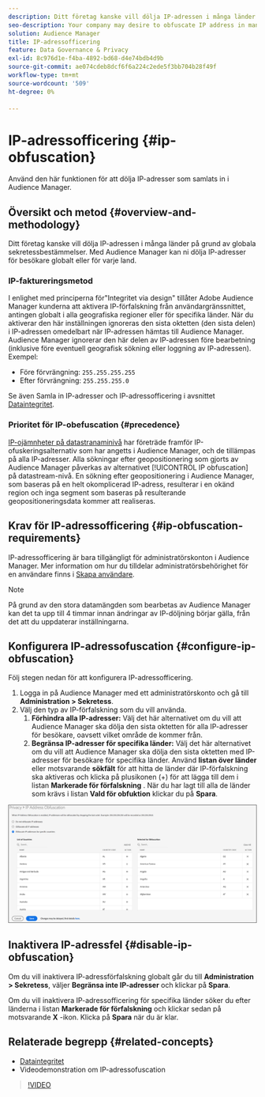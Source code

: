 ```yaml
---
description: Ditt företag kanske vill dölja IP-adressen i många länder på grund av globala sekretessbestämmelser. Med Audience Manager kan ni dölja IP-adresser för besökare globalt eller för varje land.
seo-description: Your company may desire to obfuscate IP address in many countries due to global privacy regulations. Audience Manager allows you to obfuscate visitor IP addresses on a global or country-by-country basis.
solution: Audience Manager
title: IP-adressofficering
feature: Data Governance & Privacy
exl-id: 8c976d1e-f4ba-4892-bd68-d4e74bdb4d9b
source-git-commit: ae074cdeb8dcf6f6a224c2ede5f3bb704b28f49f
workflow-type: tm+mt
source-wordcount: '509'
ht-degree: 0%

---
```


# IP-adressofficering {#ip-obfuscation}

Använd den här funktionen för att dölja IP-adresser som samlats in i Audience Manager.

## Översikt och metod {#overview-and-methodology}

Ditt företag kanske vill dölja IP-adressen i många länder på grund av globala sekretessbestämmelser. Med Audience Manager kan ni dölja IP-adresser för besökare globalt eller för varje land.

### IP-faktureringsmetod

I enlighet med principerna för&quot;Integritet via design&quot; tillåter Adobe Audience Manager kunderna att aktivera IP-förfalskning från användargränssnittet, antingen globalt i alla geografiska regioner eller för specifika länder. När du aktiverar den här inställningen ignoreras den sista oktetten (den sista delen) i IP-adressen omedelbart när IP-adressen hämtas till Audience Manager. Audience Manager ignorerar den här delen av IP-adressen före bearbetning (inklusive före eventuell geografisk sökning eller loggning av IP-adressen). Exempel:

* Före förvrängning: `255.255.255.255`
* Efter förvrängning: `255.255.255.0`

Se även Samla in IP-adresser och IP-adressofficering i avsnittet [Dataintegritet](/help/using/overview/data-security-and-privacy/data-privacy.md).

### Prioritet för IP-obefuscation {#precedence}

[IP-ojämnheter på datastranaminivå](https://experienceleague.adobe.com/docs/experience-platform/edge/datastreams/configure.html?lang=sv-SE#create) har företräde framför IP-ofuskeringsalternativ som har angetts i Audience Manager, och de tillämpas på alla IP-adresser. Alla sökningar efter geopositionering som gjorts av Audience Manager påverkas av alternativet [!UICONTROL IP obfuscation] på datastream-nivå. En sökning efter geopositionering i Audience Manager, som baseras på en helt okomplicerad IP-adress, resulterar i en okänd region och inga segment som baseras på resulterande geopositioneringsdata kommer att realiseras.

## Krav för IP-adressofficering {#ip-obfuscation-requirements}

IP-adressofficering är bara tillgängligt för administratörskonton i Audience Manager. Mer information om hur du tilldelar administratörsbehörighet för en användare finns i [Skapa användare](/help/using/features/administration/administration-overview.md#create-users).

>[!NOTE]
>
> På grund av den stora datamängden som bearbetas av Audience Manager kan det ta upp till 4 timmar innan ändringar av IP-döljning börjar gälla, från det att du uppdaterar inställningarna.

## Konfigurera IP-adressofuscation {#configure-ip-obfuscation}

Följ stegen nedan för att konfigurera IP-adressofficering.

1. Logga in på Audience Manager med ett administratörskonto och gå till **Administration > Sekretess**.
2. Välj den typ av IP-förfalskning som du vill använda.
   1. **Förhindra alla IP-adresser:** Välj det här alternativet om du vill att Audience Manager ska dölja den sista oktetten för alla IP-adresser för besökare, oavsett vilket område de kommer från.
   2. **Begränsa IP-adresser för specifika länder:** Välj det här alternativet om du vill att Audience Manager ska dölja den sista oktetten med IP-adresser för besökare för specifika länder. Använd **listan över länder** eller motsvarande **sökfält** för att hitta de länder där IP-förfalskning ska aktiveras och klicka på plusikonen (+) för att lägga till dem i listan **Markerade för förfalskning** . När du har lagt till alla de länder som krävs i listan **Vald för obfuktion** klickar du på **Spara**.

![](assets/ip-obfuscation.png)

## Inaktivera IP-adressfel {#disable-ip-obfuscation}

Om du vill inaktivera IP-adressförfalskning globalt går du till **Administration > Sekretess**, väljer **Begränsa inte IP-adresser** och klickar på **Spara**.

Om du vill inaktivera IP-adressofficering för specifika länder söker du efter länderna i listan **Markerade för förfalskning** och klickar sedan på motsvarande **X** -ikon. Klicka på **Spara** när du är klar.

## Relaterade begrepp {#related-concepts}

* [Dataintegritet](/help/using/overview/data-security-and-privacy/data-privacy.md)
* Videodemonstration om IP-adressofuscation
>[!VIDEO](https://video.tv.adobe.com/v/27218/)
